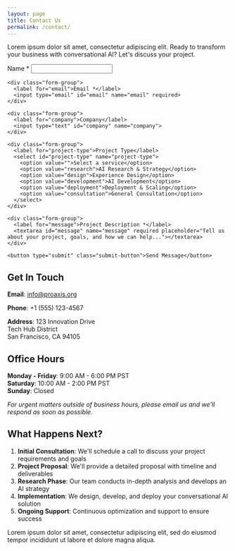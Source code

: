 ```yaml
---
layout: page
title: Contact Us
permalink: /contact/
---
```


<div class="text-center mb-4">
  <p class="hero-subtitle">Lorem ipsum dolor sit amet, consectetur adipiscing elit. Ready to transform your business with conversational AI? Let's discuss your project.</p>
</div>

<div class="contact-form">
  <form action="#" method="POST">
    <div class="form-group">
      <label for="name">Name *</label>
      <input type="text" id="name" name="name" required>
    </div>

    <div class="form-group">
      <label for="email">Email *</label>
      <input type="email" id="email" name="email" required>
    </div>

    <div class="form-group">
      <label for="company">Company</label>
      <input type="text" id="company" name="company">
    </div>

    <div class="form-group">
      <label for="project-type">Project Type</label>
      <select id="project-type" name="project-type">
        <option value="">Select a service</option>
        <option value="research">AI Research & Strategy</option>
        <option value="design">Experience Design</option>
        <option value="development">AI Development</option>
        <option value="deployment">Deployment & Scaling</option>
        <option value="consultation">General Consultation</option>
      </select>
    </div>

    <div class="form-group">
      <label for="message">Project Description *</label>
      <textarea id="message" name="message" required placeholder="Tell us about your project, goals, and how we can help..."></textarea>
    </div>

    <button type="submit" class="submit-button">Send Message</button>
  </form>
</div>

## Get In Touch

**Email**: [info@proaxis.org](mailto:info@proaxis.org)

**Phone**: +1 (555) 123-4567

**Address**: 
123 Innovation Drive  
Tech Hub District  
San Francisco, CA 94105

## Office Hours

**Monday - Friday**: 9:00 AM - 6:00 PM PST  
**Saturday**: 10:00 AM - 2:00 PM PST  
**Sunday**: Closed

*For urgent matters outside of business hours, please email us and we'll respond as soon as possible.*

## What Happens Next?

1. **Initial Consultation**: We'll schedule a call to discuss your project requirements and goals
2. **Project Proposal**: We'll provide a detailed proposal with timeline and deliverables  
3. **Research Phase**: Our team conducts in-depth analysis and develops an AI strategy
4. **Implementation**: We design, develop, and deploy your conversational AI solution
5. **Ongoing Support**: Continuous optimization and support to ensure success

Lorem ipsum dolor sit amet, consectetur adipiscing elit, sed do eiusmod tempor incididunt ut labore et dolore magna aliqua.

